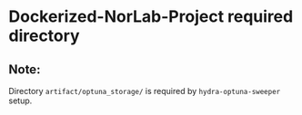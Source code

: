 # Dockerized-NorLab-Project required directory
## Note:
Directory `artifact/optuna_storage/` is required by `hydra-optuna-sweeper` setup.  
